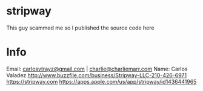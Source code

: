# stripway
This guy scammed me so I published the source code here
# Info
Email: carlosvtrayz@gmail.com | charlie@charliemarr.com
Name: Carlos Valadez
http://www.buzzfile.com/business/Stripway-LLC-210-426-6971
https://stripway.com
https://apps.apple.com/us/app/stripway/id1436441965
